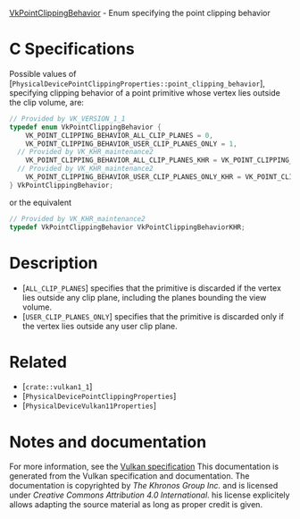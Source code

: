 [VkPointClippingBehavior](https://www.khronos.org/registry/vulkan/specs/1.3-extensions/man/html/VkPointClippingBehavior.html) - Enum specifying the point clipping behavior

# C Specifications
Possible values of
[`PhysicalDevicePointClippingProperties::point_clipping_behavior`],
specifying clipping behavior of a point primitive whose vertex lies outside
the clip volume, are:
```c
// Provided by VK_VERSION_1_1
typedef enum VkPointClippingBehavior {
    VK_POINT_CLIPPING_BEHAVIOR_ALL_CLIP_PLANES = 0,
    VK_POINT_CLIPPING_BEHAVIOR_USER_CLIP_PLANES_ONLY = 1,
  // Provided by VK_KHR_maintenance2
    VK_POINT_CLIPPING_BEHAVIOR_ALL_CLIP_PLANES_KHR = VK_POINT_CLIPPING_BEHAVIOR_ALL_CLIP_PLANES,
  // Provided by VK_KHR_maintenance2
    VK_POINT_CLIPPING_BEHAVIOR_USER_CLIP_PLANES_ONLY_KHR = VK_POINT_CLIPPING_BEHAVIOR_USER_CLIP_PLANES_ONLY,
} VkPointClippingBehavior;
```
or the equivalent
```c
// Provided by VK_KHR_maintenance2
typedef VkPointClippingBehavior VkPointClippingBehaviorKHR;
```

# Description
- [`ALL_CLIP_PLANES`] specifies that the primitive is discarded if the vertex lies outside any clip plane, including the planes bounding the view volume.
- [`USER_CLIP_PLANES_ONLY`] specifies that the primitive is discarded only if the vertex lies outside any user clip plane.

# Related
- [`crate::vulkan1_1`]
- [`PhysicalDevicePointClippingProperties`]
- [`PhysicalDeviceVulkan11Properties`]

# Notes and documentation
For more information, see the [Vulkan specification](https://www.khronos.org/registry/vulkan/specs/1.3-extensions/html/vkspec.html)
This documentation is generated from the Vulkan specification and documentation.
The documentation is copyrighted by *The Khronos Group Inc.* and is licensed under *Creative Commons Attribution 4.0 International*.
his license explicitely allows adapting the source material as long as proper credit is given.
        